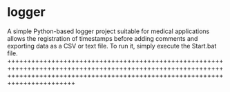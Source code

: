 # logger
A simple Python-based logger project suitable for medical applications allows the registration of timestamps before adding comments and exporting data as a CSV or text file. To run it, simply execute the Start.bat file.
+++++++++++++++++++++++++++++++++++++++++++++++++++++++++++++++++++++++++++++++++++++++++++++++++++++++++++++++++++++++++++++++++++++++++++++++++++++++++++++++++++++++++++++++++++
